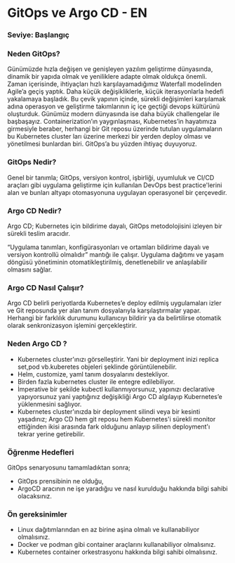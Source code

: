 # GitOps ve Argo CD - EN  

### Seviye: Başlangıç

### Neden GitOps?

Günümüzde hızla değişen ve genişleyen yazılım geliştirme dünyasında, dinamik bir yapıda olmak ve yeniliklere adapte olmak oldukça önemli. Zaman içerisinde, ihtiyaçları hızlı karşılayamadığımız Waterfall modelinden Agile’a geçiş yaptık. Daha küçük değişikliklerle, küçük iterasyonlarla hedefi yakalamaya başladık. Bu çevik yapının içinde, sürekli değişimleri karşılamak adına operasyon ve geliştirme takımlarının iç içe geçtiği devops kültürünü oluşturduk. Günümüz modern dünyasında ise daha büyük challengelar ile başbaşayız. Containerization’ın yaygınlaşması, Kubernetes’in hayatımıza girmesiyle beraber, herhangi bir Git reposu üzerinde tutulan uygulamaların bu Kubernetes cluster ları üzerine merkezi bir yerden deploy olması ve yönetilmesi bunlardan biri. GitOps’a bu yüzden ihtiyaç duyuyoruz.

### GitOps Nedir?

Genel bir tanımla; GitOps, versiyon kontrol, işbirliği, uyumluluk ve CI/CD araçları gibi uygulama geliştirme için kullanılan DevOps best practice'lerini alan ve bunları altyapı otomasyonuna uygulayan operasyonel bir çerçevedir.

### Argo CD Nedir?

Argo CD; Kubernetes için bildirime dayalı, GitOps metodolojisini izleyen bir sürekli teslim aracıdır.

“Uygulama tanımları, konfigürasyonları ve ortamları bildirime dayalı ve versiyon kontrollü olmalıdır” mantığı ile çalışır. Uygulama dağıtımı ve yaşam döngüsü yönetiminin otomatikleştirilmiş, denetlenebilir ve anlaşılabilir olmasını sağlar.

### Argo CD Nasıl Çalışır?

Argo CD belirli periyotlarda Kubernetes’e deploy edilmiş uygulamaları izler ve Git reposunda yer alan tanım dosyalarıyla karşılaştırmalar yapar. Herhangi bir farklılık durumunu kullanıcıyı bildirir ya da belirtilirse otomatik olarak senkronizasyon işlemini gerçekleştirir.

### Neden Argo CD ?

+ Kubernetes cluster'ınızı görselleştirir. Yani bir deployment inizi replica set,pod vb.kuberetes objeleri şeklinde görüntülenebilir.
+ Helm, customize, yaml tanım dosyalarını destekliyor.
+ Birden fazla kubernetes cluster ile entegre edilebiliyor.
+ İmperative bir şekilde kubectl kullanmıyorsunuz, yapınızı declarative yapıyorsunuz yani yaptığınız değişikliği Argo CD algılayıp Kubernetes’e yüklenmesini sağlıyor.
+ Kubernetes cluster'ınızda bir deployment silindi veya bir kesinti yaşadınız; Argo CD hem git reposu hem Kubernetes'i sürekli monitor ettiğinden ikisi arasında fark olduğunu anlayıp silinen deployment'ı tekrar yerine getirebilir.

### Öğrenme Hedefleri

GitOps senaryosunu tamamladıktan sonra;

+ GitOps prensibinin ne olduğu,
+ ArgoCD aracının ne işe yaradığıu ve nasıl kurulduğu hakkında bilgi sahibi olacaksınız.

### Ön gereksinimler

+ Linux dağıtımlarından en az birine aşina olmalı ve kullanabiliyor olmalısınız.
+ Docker ve podman gibi container araçlarını kullanabiliyor olmalısınız.
+ Kubernetes container orkestrasyonu hakkında bilgi sahibi olmalısınız.





